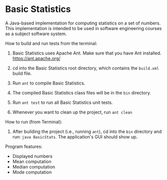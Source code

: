 # Basic Statistics

A Java-based implementation for computing statistics on a set of numbers.
This implementation is intended to be used in software engineering courses as
a subject software system.

How to build and run tests from the terminal:

1. Basic Statistics uses Apache Ant.  Make sure that you have Ant installed.  https://ant.apache.org/

2. cd into the Basic Statistics root directory, which contains the `build.xml` build file.

3. Run `ant` to compile Basic Statistics.

4. The compiled Basic Statistics class files will be in the `bin` directory.

5. Run `ant test` to run all Basic Statistics unit tests.

6. Whenever you want to clean up the project, run `ant clean`

How to run (from Terminal):

1. After building the project (i.e., running `ant`), cd into the `bin`
   directory and run: `java BasicStats`. The application's GUI should show up.

Program features:
* Displayed numbers
* Mean computation
* Median computation
* Mode computation
